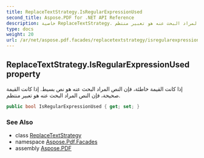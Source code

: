 ```yaml
---
title: ReplaceTextStrategy.IsRegularExpressionUsed
second_title: Aspose.PDF for .NET API Reference
description: خاصية ReplaceTextStrategy. إذا كانت القيمة خاطئة، فإن النص المراد البحث عنه هو نص بسيط. إذا كانت القيمة صحيحة، فإن النص المراد البحث عنه هو تعبير منتظم
type: docs
weight: 20
url: /ar/net/aspose.pdf.facades/replacetextstrategy/isregularexpressionused/
---
```

## ReplaceTextStrategy.IsRegularExpressionUsed property

إذا كانت القيمة خاطئة، فإن النص المراد البحث عنه هو نص بسيط. إذا كانت القيمة صحيحة، فإن النص المراد البحث عنه هو تعبير منتظم.

```csharp
public bool IsRegularExpressionUsed { get; set; }
```

### See Also

* class [ReplaceTextStrategy](../)
* namespace [Aspose.Pdf.Facades](../../../aspose.pdf.facades/)
* assembly [Aspose.PDF](../../../)